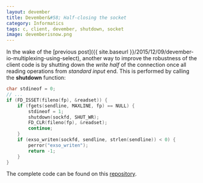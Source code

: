 ```yaml
---
layout: devember
title: Devember&#58; Half-closing the socket
category: Informatics
tags: c, client, devember, shutdown, socket
image: devemberisnow.png
---
```

In the wake of the [previous post]({{ site.baseurl }}/2015/12/09/devember-io-multiplexing-using-select), another way to improve the robustness of the client code is by shutting down the _write half_ of the connection once all reading operations from _standard input_ end. This is performed by calling the **shutdown** function:

```c
char stdineof = 0;
// ...
if (FD_ISSET(fileno(fp), &readset)) {
	if (fgets(sendline, MAXLINE, fp) == NULL) {
		stdineof = 1;
		shutdown(sockfd, SHUT_WR);
		FD_CLR(fileno(fp), &readset);
		continue;
	}
	if (exso_writen(sockfd, sendline, strlen(sendline)) < 0) {
		perror("exso_writen");
		return -1;
	}
}
```
The complete code can be found on this [repository](https://github.com/Fahien/exsocket).
